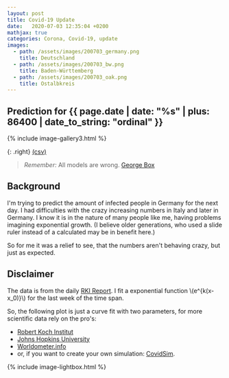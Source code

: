 ```yaml
---
layout: post
title: Covid-19 Update
date:   2020-07-03 12:35:04 +0200
mathjax: true
categories: Corona, Covid-19, update
images:
  - path: /assets/images/200703_germany.png
    title: Deutschland
  - path: /assets/images/200703_bw.png
    title: Baden-Württemberg
  - path: /assets/images/200703_oak.png
    title: Ostalbkreis
---
```


## Prediction for {{ page.date | date: "%s" | plus: 86400 | date_to_string: "ordinal" }}

{% include image-gallery3.html %}

{: .right}
[(csv)](/covid-19_germany.csv)

> *Remember:* All models are wrong. [George Box](https://en.wikipedia.org/wiki/All_models_are_wrong)

## Background

I'm trying to predict the amount of infected people in Germany for the next day. I had
difficulties with the crazy increasing numbers in Italy and later in Germany. I know it is
in the nature of many people like me, having problems imagining exponential growth. (I
believe older generations, who used a slide ruler instead of a calculated may be in benefit
here.)

So for me it was a relief to see, that the numbers aren't behaving crazy, but just as
expected.

## Disclaimer

The data is from the daily [RKI
Report](https://www.rki.de/DE/Content/InfAZ/N/Neuartiges_Coronavirus/Fallzahlen.html). I
fit a exponential function \\(e^{k(x-x_0)}\\) for the last week of the time span.

So, the following plot is just a curve fit with two parameters, for more scientific data
rely on the pro's:

* [Robert Koch Institut](https://www.rki.de/DE/Content/InfAZ/N/Neuartiges_Coronavirus/nCoV.html)
* [Johns Hopkins University](https://gisanddata.maps.arcgis.com/apps/opsdashboard/index.html#/bda7594740fd40299423467b48e9ecf6)
* [Worldometer.info](https://www.worldometers.info/coronavirus/country/germany/)
* or, if you want to create your own simulation: [CovidSim](http://covidsim.eu).

{% include image-lightbox.html %}
